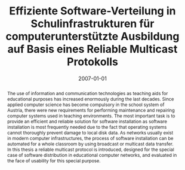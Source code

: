 ---
abstract: The use of information and communication technologies as teaching aids for
  educational purposes has increased enormously during the last decades. Since applied
  computer science has become compulsory in the school system of Austria, there were
  new requirements for performing maintenance and repairing computer systems used
  in teaching environments. The most important task is to provide an efficient and
  reliable solution for software installation as software installation is most frequently
  needed due to the fact that operating systems cannot thoroughly prevent damage to
  local disk data. As networks usually exist in modern computer infrastructures, the
  process of software installation can be automated for a whole classroom by using
  broadcast or multicast data transfer. In this thesis a reliable multicast protocol
  is introduced, designed for the special case of software distribution in educational
  computer networks, and evaluated in the face of usability for this special purpose.
authors:
- Christian Schöbel
date: '2007-01-01'
featured: false
publication_types:
- '7'
publishDate: '2007-01-01'
title: Effiziente Software-Verteilung in Schulinfrastrukturen für computerunterstützte
  Ausbildung auf Basis eines Reliable Multicast Protokolls
url_pdf: ''
---